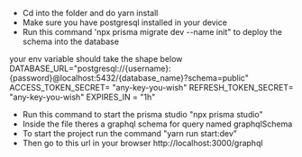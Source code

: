 * Cd into the folder and do yarn install
* Make sure you have postgresql installed in your device
* Run this command 'npx prisma migrate dev --name init" to deploy the schema into the database

your env variable should take the shape below
DATABASE_URL="postgresql://{username}:{password}@localhost:5432/{database_name}?schema=public"
ACCESS_TOKEN_SECRET= "any-key-you-wish"
REFRESH_TOKEN_SECRET= "any-key-you-wish"
EXPIRES_IN = "1h"

* Run this command to start the prisma studio "npx prisma studio"
* Inside the file theres a graphql schema for query named graphqlSchema
* To start the project run the command  "yarn run start:dev"
* Then go to this url in your browser http://localhost:3000/graphql